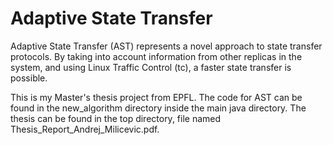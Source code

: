 # Adaptive State Transfer

Adaptive State Transfer (AST) represents a novel approach to state transfer protocols. By taking into account information from other replicas in the system, and using Linux Traffic Control (tc), a faster state transfer is possible. 

This is my Master's thesis project from EPFL. The code for AST can be found in the new_algorithm directory inside the main java directory. The thesis can be found in the top directory, file named Thesis_Report_Andrej_Milicevic.pdf.
